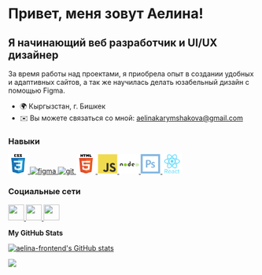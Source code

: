 Привет, [](https://user-images.githubusercontent.com/18350557/176309783-0785949b-9127-417c-8b55-ab5a4333674e.gif)меня зовут Аелина!
==============================================================================================================================

Я начинающий веб разработчик и UI/UX дизайнер
---------------------------------------------

За время работы над проектами, я приобрела опыт в создании удобных и адаптивных сайтов, а так же научилась делать юзабельный дизайн с помощью Figma.

* 🌍 Кыргызстан, г. Бишкек
* ✉️ Вы можете связаться со мной: [aelinakarymshakova@gmail.com](mailto:aelinakarymshakova@gmail.com)

### Навыки

<p align="left"> <a href="https://www.w3schools.com/css/" target="_blank" rel="noreferrer"> <img src="https://raw.githubusercontent.com/devicons/devicon/master/icons/css3/css3-original-wordmark.svg" alt="css3" width="40" height="40"/> </a> <a href="https://www.figma.com/" target="_blank" rel="noreferrer"> <img src="https://www.vectorlogo.zone/logos/figma/figma-icon.svg" alt="figma" width="40" height="40"/> </a> <a href="https://git-scm.com/" target="_blank" rel="noreferrer"> <img src="https://www.vectorlogo.zone/logos/git-scm/git-scm-icon.svg" alt="git" width="40" height="40"/> </a> <a href="https://www.w3.org/html/" target="_blank" rel="noreferrer"> <img src="https://raw.githubusercontent.com/devicons/devicon/master/icons/html5/html5-original-wordmark.svg" alt="html5" width="40" height="40"/> </a> <a href="https://developer.mozilla.org/en-US/docs/Web/JavaScript" target="_blank" rel="noreferrer"> <img src="https://raw.githubusercontent.com/devicons/devicon/master/icons/javascript/javascript-original.svg" alt="javascript" width="40" height="40"/> </a> <a href="https://nodejs.org" target="_blank" rel="noreferrer"> <img src="https://raw.githubusercontent.com/devicons/devicon/master/icons/nodejs/nodejs-original-wordmark.svg" alt="nodejs" width="40" height="40"/> </a> <a href="https://www.photoshop.com/en" target="_blank" rel="noreferrer"> <img src="https://raw.githubusercontent.com/devicons/devicon/master/icons/photoshop/photoshop-line.svg" alt="photoshop" width="40" height="40"/> </a> <a href="https://reactjs.org/" target="_blank" rel="noreferrer"> <img src="https://raw.githubusercontent.com/devicons/devicon/master/icons/react/react-original-wordmark.svg" alt="react" width="40" height="40"/> </a> </p>

### Социальные сети

<p align="left"> <a href="https://www.github.com/aelina-frontend" target="_blank" rel="noreferrer"> 
  <picture> 
    <source media="(prefers-color-scheme: dark)" srcset="https://raw.githubusercontent.com/danielcranney/readme-generator/main/public/icons/socials/github-dark.svg" /> 
    <source media="(prefers-color-scheme: light)" srcset="https://raw.githubusercontent.com/danielcranney/readme-generator/main/public/icons/socials/github.svg" /> <img src="https://raw.githubusercontent.com/danielcranney/readme-generator/main/public/icons/socials/github.svg" width="32" height="32" /> 
  </picture> 
</a> 
  <a href="https://www.linkedin.com/in/https://www.linkedin.com/in/aelina-karymshakova-96b9a9236/" target="_blank" rel="noreferrer"> 
    <picture> 
      <source media="(prefers-color-scheme: dark)" srcset="undefined" /> 
      <source media="(prefers-color-scheme: light)" srcset="https://raw.githubusercontent.com/danielcranney/readme-generator/main/public/icons/socials/linkedin.svg" /> 
      <img src="https://raw.githubusercontent.com/danielcranney/readme-generator/main/public/icons/socials/linkedin.svg" width="32" height="32" /> 
    </picture> 
  </a> 
  <a href="https://t.me/aelina9852" target="_blank" rel="https://w7.pngwing.com/pngs/284/690/png-transparent-telegram-logo-computer-icons-telegram-logo-blue-angle-triangle-thumbnail.png)"> 
    <picture> 
      <source media="(prefers-color-scheme: dark)" srcset="undefined" /> 
    <source media="(prefers-color-scheme: light)" srcset="https://w7.pngwing.com/pngs/284/690/png-transparent-telegram-logo-computer-icons-telegram-logo-blue-angle-triangle-thumbnail.png"/> 
      <img src="https://w7.pngwing.com/pngs/284/690/png-transparent-telegram-logo-computer-icons-telegram-logo-blue-angle-triangle-thumbnail.png" width="32" height="32" /> 
  </picture> 
  </a>
</p>

<b>My GitHub Stats</b>

<a href="http://www.github.com/aelina-frontend"><img src="https://github-readme-stats.vercel.app/api?username=aelina-frontend&show_icons=true&hide=&count_private=true&title_color=14b8a6&text_color=000000&icon_color=0891b2&bg_color=ffffff&hide_border=true&show_icons=true" alt="aelina-frontend's GitHub stats" /></a>

<a href="http://www.github.com/aelina-frontend"><img src="https://github-readme-streak-stats.herokuapp.com/?user=aelina-frontend&stroke=000000&background=ffffff&ring=14b8a6&fire=14b8a6&currStreakNum=000000&currStreakLabel=14b8a6&sideNums=000000&sideLabels=000000&dates=000000&hide_border=true" /></a>



